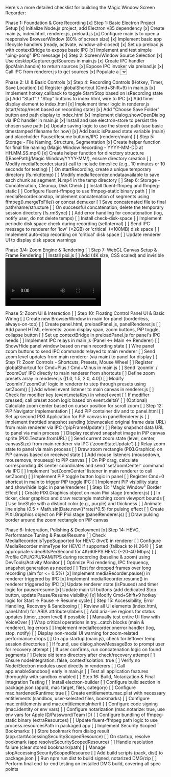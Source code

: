 Here's a more detailed checklist for building the Magic Window Screen Recorder:

Phase 1: Foundation & Core Recording
[x] Step 1: Basic Electron Project Setup
[x] Initialize Node.js project, add Electron v35 dependency
[x] Create main.js, index.html, renderer.js, preload.js
[x] Configure main.js to open a responsive BrowserWindow (80% of screen size)
[x] Implement basic app lifecycle handlers (ready, activate, window-all-closed)
[x] Set up preload.js with contextBridge to expose basic IPC
[x] Implement and test simple "ping-pong" IPC message
[x] Step 2: Screen/Window Source Selection
[x] Use desktopCapturer.getSources in main.js
[x] Create IPC handler (ipcMain.handle) to return sources
[x] Expose IPC invoker via preload.js
[x] Call IPC from renderer.js to get sources
[x] Populate a <select> dropdown in index.html with source names/IDs
[x] Add "Refresh" button to re-fetch sources
[x] Send selected source ID back to main process via IPC (ipcMain.on)
[x] Step 3: Basic Recording & Saving
[x] Get MediaStream from selected source ID (handle context: main/renderer/helper)
[x] Instantiate MediaRecorder with stream (video only, H.264 MP4 initially)
[x] Implement startRecording IPC handler
[x] Implement stopRecording IPC handler
[x] Set up mediaRecorder.ondataavailable to collect Blob chunks
[x] Set up mediaRecorder.onstop to combine chunks and save to a fixed temporary file (fs.writeFileSync)
[x] Add basic isRecording state in main process
[x] Send state updates (isRecording) to renderer via IPC
[x] Update renderer UI (e.g., disable buttons) based on state


Phase 2: UI & Basic Controls
[x] Step 4: Recording Controls (Hotkey, Timer, Save Location)
[x] Register globalShortcut (Cmd+Shift+9) in main.js
[x] Implement hotkey callback to toggle Start/Stop based on isRecording state
[x] Add "Start" / "Stop" buttons to index.html, wire to IPC
[x] Add timer display element to index.html
[x] Implement timer logic in renderer.js (start/stop/reset based on recording state)
[x] Add "Choose Save Folder" button and path display to index.html
[x] Implement dialog.showOpenDialog via IPC handler in main.js
[x] Install and use electron-store to persist the chosen save path
[x] Update saving logic to use the stored path (use basic timestamped filename for now)
[x] Add basic isPaused state variable (main) and placeholder Pause/Resume buttons/IPC (renderer/main)
[ ] Step 5: Storage - File Naming, Structure, Segmentation
[x] Create helper function for final file naming (Magic Window Recording - YYYY-MM-DD at HH.MM.SS.mp4)
[x] Create helper function for directory structure ([BasePath]/Magic Window/YYYY-MM/), ensure directory creation
[ ] Modify mediaRecorder.start() call to include timeslice (e.g., 10 minutes or 10 seconds for testing)
[ ] On startRecording, create a unique temporary directory (fs.mkdtemp)
[ ] Modify mediaRecorder.ondataavailable to save each chunk as segment_N.mp4 in the temp directory
[ ] Step 6: Storage - Concatenation, Cleanup, Disk Check
[ ] Install fluent-ffmpeg and ffmpeg-static
[ ] Configure fluent-ffmpeg to use ffmpeg-static binary path
[ ] In mediaRecorder.onstop, implement concatenation of segments using ffmpeg().mergeToFile() or concat demuxer
[ ] Save concatenated file to final path/name/structure
[ ] On successful concatenation, delete the temporary session directory (fs.rmSync)
[ ] Add error handling for concatenation (log, notify user, do not delete temps)
[ ] Install check-disk-space
[ ] Implement periodic disk space check during recording (setInterval)
[ ] Send IPC message to renderer for 'low' (<2GB) or 'critical' (<100MB) disk space
[ ] Implement auto-stop recording on 'critical' disk space
[ ] Update renderer UI to display disk space warnings



Phase 3/4: Zoom Engine & Rendering
[ ] Step 7: WebGL Canvas Setup & Frame Rendering
[ ] Install pixi.js
[ ] Add <canvas id="main-canvas"> (4K size, CSS scaled) and invisible <video id="source-video"> to index.html
[ ] Set up PIXI.Application attached to canvas in renderer.js
[ ] Modify renderer to get MediaStream via getUserMedia using source ID
[ ] Set stream as srcObject for invisible video element
[ ] Create PIXI.Texture and PIXI.Sprite from video, add sprite to Pixi stage
[ ] Get output stream from canvas (canvas.captureStream(60))
[ ] Refactor: Move MediaRecorder instantiation and ondataavailable handling to renderer.js, using the canvasStream
[ ] Create new IPC channel ('sendBlobChunk') for renderer to send Blob data to main
[ ] Modify main process to receive chunks via IPC and save them as segments
[ ] Adapt main process Start/Stop logic to be triggered by renderer IPC calls
[ ] Step 8: Basic Digital Zoom
[ ] Add state variables in renderer: zoomLevel, zoomCenterX, zoomCenterY
[ ] In Pixi update loop (app.ticker), apply videoSprite.scale, videoSprite.pivot, videoSprite.position based on state variables
[ ] Add temporary buttons/keys in renderer to test changing zoom state
[ ] Verify recorded output reflects the zoom seen on canvas
[ ] Step 9: Smooth Transitions & Advanced Filtering
[ ] Install gsap
[ ] Refactor state: use currentZoom/Center and targetZoom/Center
[ ] Create setZoom(level, x, y, duration) function using gsap.to() to animate current* variables
[ ] Update Pixi transforms in ticker based on animated current* values
[ ] Modify controls to call setZoom()
[ ] Confirm LINEAR filtering is used (defer Lanczos)
[ ] (Optional) Install @pixi/filter-fxaa, implement toggleable FXAA filter (sprite.filters)
[ ] Implement FPS calculation in ticker (app.ticker.FPS)
[ ] Log console warnings if FPS drops below threshold (~59 FPS)


Phase 5: Zoom UI & Interaction
[ ] Step 10: Floating Control Panel UI & Basic Wiring
[ ] Create new BrowserWindow in main for panel (borderless, always-on-top)
[ ] Create panel.html, preloadPanel.js, panelRenderer.js
[ ] Add panel HTML elements: zoom display span, zoom buttons, PiP toggle, collapse button
[ ] Set up contextBridge in preloadPanel.js for panel's IPC needs
[ ] Implement IPC relays in main.js (Panel <-> Main <-> Renderer)
[ ] Show/Hide panel window based on main recording state
[ ] Wire panel zoom buttons to send IPC commands relayed to main renderer
[ ] Send zoom level updates from main renderer (via main) to panel for display
[ ] Step 11: Zoom Controls - Shortcuts, Presets, Mouse Wheel
[ ] Register globalShortcut for Cmd+Plus / Cmd+Minus in main.js
[ ] Send 'zoomIn' / 'zoomOut' IPC directly to main renderer from shortcuts
[ ] Define zoom presets array in renderer.js ([1.0, 1.5, 2.0, 4.0])
[ ] Modify 'zoomIn'/'zoomOut' logic in renderer to step through presets using setZoom()
[ ] Add wheel event listener to main canvas in renderer.js
[ ] Check for modifier key (event.metaKey) in wheel event
[ ] If modifier pressed, call preset zoom logic based on event.deltaY
[ ] (Optional) Calculate zoom center based on cursor position for scroll zoom
[ ] Step 12: PiP Navigator Implementation
[ ] Add PiP container div and <canvas id="pip-canvas"> to panel.html
[ ] Set up second PIXI.Application for PiP canvas in panelRenderer.js
[ ] Implement throttled snapshot sending (downscaled original frame data URL) from main renderer via IPC ('pipFrameUpdate')
[ ] Relay snapshot data URL to panel via main process
[ ] Display received snapshot image in PiP canvas sprite (PIXI.Texture.fromURL)
[ ] Send current zoom state (level, center, canvasSize) from main renderer via IPC ('zoomStateUpdate')
[ ] Relay zoom state to panel via main process
[ ] Draw zoom rectangle (PIXI.Graphics) on PiP canvas based on received state
[ ] Add mouse listeners (mousedown, mousemove, mouseup) to PiP canvas
[ ] On PiP drag, calculate corresponding 4K center coordinates and send 'setZoomCenter' command via IPC
[ ] Implement 'setZoomCenter' listener in main renderer to call setZoom()
[ ] Implement PiP toggle button logic in panel
[ ] Register Cmd+0 shortcut in main to trigger PiP toggle IPC
[ ] Implement PiP visibility state and show/hide logic in panel/renderer
[ ] Step 13: "Magic Window" Border Effect
[ ] Create PIXI.Graphics object on main Pixi stage (renderer.js)
[ ] In ticker, clear graphics and draw rectangle matching zoom viewport bounds
[ ] Use lineStyle with a distinct color (e.g., purple) and thickness
[ ] Animate line alpha (0.5 + Math.sin(Date.now()*rate)*0.5) for pulsing effect
[ ] Create PIXI.Graphics object on PiP Pixi stage (panelRenderer.js)
[ ] Draw pulsing border around the zoom rectangle on PiP canvas


Phase 6: Integration, Polishing & Deployment
[x] Step 14: HEVC, Performance Tuning & Pause/Resume
[ ] Check MediaRecorder.isTypeSupported for HEVC (hvc1) in renderer
[ ] Configure MediaRecorder mimeType for HEVC if supported (fallback to H.264)
[ ] Set appropriate videoBitsPerSecond for 4K/60FPS HEVC (~20-40 Mbps)
[ ] Profile CPU/GPU/RAM/FPS during recording (baseline & zoom) using DevTools/Activity Monitor
[ ] Optimize Pixi rendering, IPC frequency, snapshot generation as needed
[ ] Test for dropped frames over long recording (aim for <= 0.5%)
[x] Implement mediaRecorder.pause() in renderer triggered by IPC
[x] Implement mediaRecorder.resume() in renderer triggered by IPC
[x] Update renderer state (isPaused) and timer logic for pause/resume
[x] Update main UI buttons (add dedicated Stop button, update Pause/Resume visibility)
[x] Modify Cmd+Shift+9 hotkey logic for Start -> Pause -> Resume cycle
[ ] Step 15: Accessibility, Error Handling, Recovery & Sandboxing
[ ] Review all UI elements (index.html, panel.html) for ARIA attributes/labels
[ ] Add aria-live regions for status updates (timer, zoom level) if possible
[ ] Manually test entire UI flow with VoiceOver
[ ] Wrap critical operations in try...catch blocks (main & renderer), log errors
[ ] Implement mediaRecorder.onerror handler (log, stop, notify)
[ ] Display non-modal UI warning for zoom-related performance drops
[ ] On app startup (main.js), check for leftover temp session directories
[ ] If found, use dialog.showMessageBox to prompt user for recovery attempt
[ ] If user confirms, run concatenation logic on found segments
[ ] Delete old temp directory after check/recovery attempt
[ ] Ensure nodeIntegration: false, contextIsolation: true
[ ] Verify no Node/Electron modules used directly in renderers
[ ] Call app.enableSandbox() early in main.js
[ ] Test all application features thoroughly with sandbox enabled
[ ] Step 16: Build, Notarization & Final Integration Testing
[ ] Install electron-builder
[ ] Configure build section in package.json (appId, mac target, files, category)
[ ] Configure mac.hardenedRuntime: true
[ ] Create entitlements.mac.plist with necessary entitlements (sandbox, user-selected files, bookmarks)
[ ] Configure mac.entitlements and mac.entitlementsInherit
[ ] Configure code signing (mac.identity or env vars)
[ ] Configure notarization (mac.notarize: true, use env vars for Apple ID/Password/Team ID)
[ ] Configure bundling of ffmpeg-static binary (extraResources)
[ ] Update fluent-ffmpeg path logic to use process.resourcesPath in packaged app
[ ] Implement Security Scoped Bookmarks:
[ ] Store bookmark from dialog result (app.startAccessingSecurityScopedResource)
[ ] On startup, resolve bookmark (app.resolveSecurityScopedResource)
[ ] Handle resolution failure (clear stored bookmark/path)
[ ] Manage stopAccessingSecurityScopedResource
[ ] Add build scripts (pack, dist) to package.json
[ ] Run npm run dist to build signed, notarized DMG/zip
[ ] Perform final end-to-end testing on installed DMG build, covering all spec points

